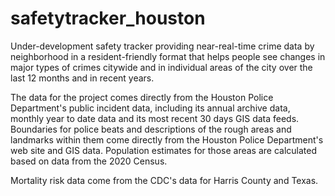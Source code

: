 # safetytracker_houston

Under-development safety tracker providing near-real-time crime data by neighborhood in a resident-friendly format that helps people see changes in major types of crimes citywide and in individual areas of the city over the last 12 months and in recent years.

The data for the project comes directly from the Houston Police Department's public incident data, including its annual archive data, monthly year to date data and its most recent 30 days GIS data feeds. Boundaries for police beats and descriptions of the rough areas and landmarks within them come directly from the Houston Police Department's web site and GIS data. Population estimates for those areas are calculated based on data from the 2020 Census.

Mortality risk data come from the CDC's data for Harris County and Texas.


